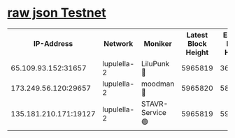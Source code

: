 [raw json Testnet](https://rpc-check.jaclalt.stavr.tech/jaclalt/rpc-jaclalt-result.json)
=

<table><tr><th>IP-Address</th><th>Network</th><th>Moniker</th><th>Latest Block Height</th><th>Earliest Block Height</th><th>Catching Up</th><th>Tx Index</th><th>Voting Power</th><th>Scan Time</th></tr><tr><td>65.109.93.152:31657</td><td>lupulella-2</td><td>LiluPunk 🔴</td><td>5965819</td><td>3688866</td><td>False</td><td>on</td><td>685133</td><td>2023-12-30T16:19:47.734816768UTC</td></tr><tr><td>173.249.56.120:29657</td><td>lupulella-2</td><td>moodman 🔴</td><td>5965820</td><td>5865820</td><td>False</td><td>off</td><td>769094</td><td>2023-12-30T16:19:54.229392268UTC</td></tr><tr><td>135.181.210.171:19127</td><td>lupulella-2</td><td>STAVR-Service 🟢</td><td>5965819</td><td>5964501</td><td>False</td><td>on</td><td>0</td><td>2023-12-30T16:19:47.365347011UTC</td></tr></table>
